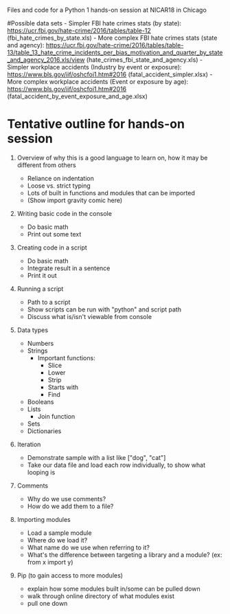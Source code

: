 Files and code for a Python 1 hands-on session at NICAR18 in Chicago

#Possible data sets
	- Simpler FBI hate crimes stats (by state): https://ucr.fbi.gov/hate-crime/2016/tables/table-12 (fbi_hate_crimes_by_state.xls)
	- More complex FBI hate crimes stats (state and agency): https://ucr.fbi.gov/hate-crime/2016/tables/table-13/table_13_hate_crime_incidents_per_bias_motivation_and_quarter_by_state_and_agency_2016.xls/view (hate_crimes_fbi_state_and_agency.xls)
	- Simpler workplace accidents (Industry by event or exposure): https://www.bls.gov/iif/oshcfoi1.htm#2016 (fatal_accident_simpler.xlsx)
	- More complex workplace accidents (Event or exposure by age): https://www.bls.gov/iif/oshcfoi1.htm#2016 (fatal_accident_by_event_exposure_and_age.xlsx)


# Tentative outline for hands-on session

1. Overview of why this is a good language to learn on, how it may be different from others
	* Reliance on indentation
	* Loose vs. strict typing
	* Lots of built in functions and modules that can be imported
	* (Show import gravity comic here)
2. Writing basic code in the console
	* Do basic math
	* Print out some text

3. Creating code in a script
	* Do basic math
	* Integrate result in a sentence
	* Print it out

4. Running a script
	* Path to a script
	* Show scripts can be run with "python" and script path
	* Discuss what is/isn't viewable from console

5. Data types
	* Numbers
	* Strings
		* Important functions:
			* Slice
			* Lower
			* Strip
			* Starts with
			* Find
	* Booleans
	* Lists
		* Join function
	* Sets
	* Dictionaries

6. Iteration
	* Demonstrate sample with a list like ["dog", "cat"]
	* Take our data file and load each row individually, to show what looping is
7. Comments
	* Why do we use comments?
	* How do we add them to a file?
8. Importing modules
	* Load a sample module
	* Where do we load it?
	* What name do we use when referring to it?
	* What's the difference between targeting a library and a module? (ex: from x import y)
9. Pip (to gain access to more modules)
	* explain how some modules built in/some can be pulled down
	* walk through online directory of what modules exist
	* pull one down